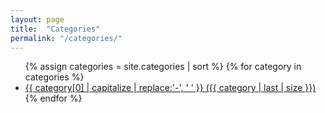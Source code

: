 ```yaml
---
layout: page
title:  "Categories"
permalink: "/categories/"
---
```


<ul>
	{% assign categories = site.categories | sort %}
	{% for category in categories %}
	  <li>
	  	<a href="{{ category | first | slugify }}">
	    	{{ category[0] | capitalize | replace:'-', ' ' }} ({{ category | last | size }})
	    </a>
	  </li>
	{% endfor %}
</ul>